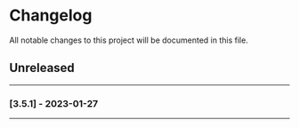 # Changelog

All notable changes to this project will be documented in this file.

## Unreleased

---
### [3.5.1] - 2023-01-27

---